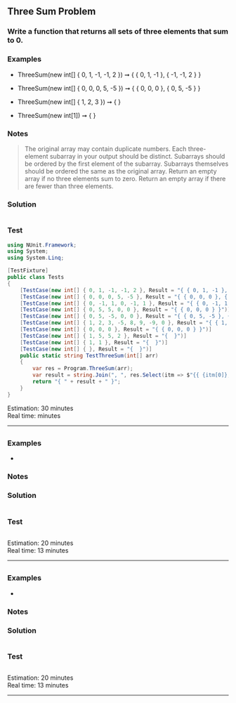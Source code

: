 ## Three Sum Problem
### Write a function that returns all sets of three elements that sum to 0.


### Examples
- ThreeSum(new int[] { 0, 1, -1, -1, 2 }) ➞ { { 0, 1, -1 }, { -1, -1, 2 } }

- ThreeSum(new int[] { 0, 0, 0, 5, -5 }) ➞ { { 0, 0, 0 }, { 0, 5, -5 } }

- ThreeSum(new int[] { 1, 2, 3 }) ➞ { }

- ThreeSum(new int[1]) ➞ { }
### Notes
> The original array may contain duplicate numbers.
Each three-element subarray in your output should be distinct.
Subarrays should be ordered by the first element of the subarray.
Subarrays themselves should be ordered the same as the original array.
Return an empty array if no three elements sum to zero.
Return an empty array if there are fewer than three elements.
### Solution
```cs

```
### Test
```cs
using NUnit.Framework;
using System;
using System.Linq;

[TestFixture]
public class Tests
{
    [TestCase(new int[] { 0, 1, -1, -1, 2 }, Result = "{ { 0, 1, -1 }, { -1, -1, 2 } }")]
    [TestCase(new int[] { 0, 0, 0, 5, -5 }, Result = "{ { 0, 0, 0 }, { 0, 5, -5 } }")]
    [TestCase(new int[] { 0, -1, 1, 0, -1, 1 }, Result = "{ { 0, -1, 1 }, { 0, 1, -1 }, { -1, 1, 0 }, { -1, 0, 1 }, { 1, 0, -1 } }")]
    [TestCase(new int[] { 0, 5, 5, 0, 0 }, Result = "{ { 0, 0, 0 } }")]
    [TestCase(new int[] { 0, 5, -5, 0, 0 }, Result = "{ { 0, 5, -5 }, { 0, 0, 0 }, { 5, -5, 0 } }")]
    [TestCase(new int[] { 1, 2, 3, -5, 8, 9, -9, 0 }, Result = "{ { 1, 8, -9 }, { 2, 3, -5 }, { 9, -9, 0 } }")]
    [TestCase(new int[] { 0, 0, 0 }, Result = "{ { 0, 0, 0 } }")]
    [TestCase(new int[] { 1, 5, 5, 2 }, Result = "{  }")]
    [TestCase(new int[] { 1, 1 }, Result = "{  }")]
    [TestCase(new int[] { }, Result = "{  }")]
    public static string TestThreeSum(int[] arr)
    {
        var res = Program.ThreeSum(arr);
        var result = string.Join(", ", res.Select(itm => $"{{ {itm[0]}, {itm[1]}, {itm[2]} }}"));
        return "{ " + result + " }";
    }
}
```
Estimation: 30 minutes
<br> Real time:  minutes

---------------------------------------

##
### 

### Examples
- 
### Notes
> 
### Solution
```cs

```
### Test
```cs

```
Estimation: 20 minutes
<br> Real time: 13 minutes

---------------------------------------

##
### 

### Examples
- 
### Notes
> 
### Solution
```cs

```
### Test
```cs

```
Estimation: 20 minutes
<br> Real time: 13 minutes

---------------------------------------

